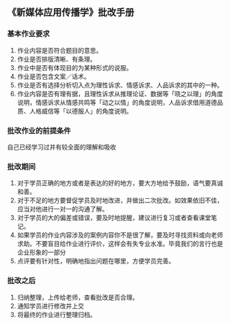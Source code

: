 《新媒体应用传播学》批改手册
--- 
### 基本作业要求
1. 作业内容是否符合题目的意思。
2. 作业是否排版清晰、有条理。     
3. 作业中是否有体现目的为某种形式的说服。
4. 作业是否包含文案／话术。
5. 作业是否有选择分析切入点为理性诉求、情感诉求、人品诉求的其中的一种。
6. 作业内容是否有理有据，且理性诉求从推理论证、数据等「晓之以理」的角度说明，情感诉求从情感共鸣等「动之以情」的角度说明，人品诉求借用道德品质、人格威信等「以德服人」的角度说明。
### 批改作业的前提条件     
自己已经学习过并有较全面的理解和吸收     
### 批改期间     
1. 对于学员正确的地方或者是表达的好的地方，要大方地给予鼓励，语气要真诚和善。     
2. 对于不足的地方要督促学员及时地改进，并做出二次批改。如效果依旧不佳，应当对他进行一对一的沟通了解。     
3. 对于学员的大的偏差或错误，要及时地提醒，建议进行复习或者查看课堂笔记。     
4. 如果学员的作业内容涉及的案例内容你不是很了解，要及时寻找资料或向老师求助。不要盲目给作业进行评价，这样会有失专业水准。毕竟我们的言行也是企业形象的一部分
5. 点评要有针对性，明确地指出问题在哪里，方便学员完善。    
### 批改之后     
1. 归纳整理，上传给老师，查看批改是否合理。     
2. 通知学员进行修改并上交     
3. 将最终的作业进行整理归档。
